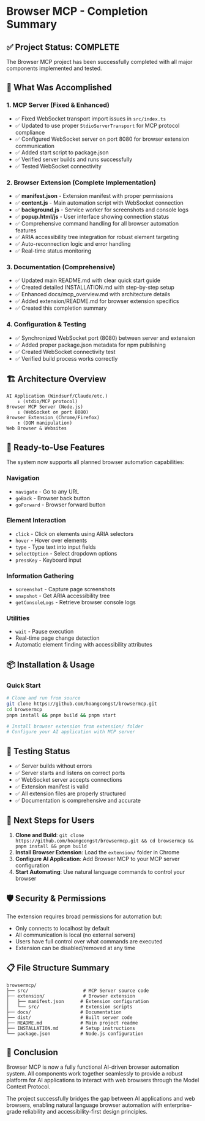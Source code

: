 # Browser MCP - Completion Summary

## ✅ Project Status: COMPLETE

The Browser MCP project has been successfully completed with all major components implemented and tested.

## 🎯 What Was Accomplished

### 1. MCP Server (Fixed & Enhanced)
- ✅ Fixed WebSocket transport import issues in `src/index.ts`
- ✅ Updated to use proper `StdioServerTransport` for MCP protocol compliance
- ✅ Configured WebSocket server on port 8080 for browser extension communication
- ✅ Added start script to package.json
- ✅ Verified server builds and runs successfully
- ✅ Tested WebSocket connectivity

### 2. Browser Extension (Complete Implementation)
- ✅ **manifest.json** - Extension manifest with proper permissions
- ✅ **content.js** - Main automation script with WebSocket connection
- ✅ **background.js** - Service worker for screenshots and console logs
- ✅ **popup.html/js** - User interface showing connection status
- ✅ Comprehensive command handling for all browser automation features
- ✅ ARIA accessibility tree integration for robust element targeting
- ✅ Auto-reconnection logic and error handling
- ✅ Real-time status monitoring

### 3. Documentation (Comprehensive)
- ✅ Updated main README.md with clear quick start guide
- ✅ Created detailed INSTALLATION.md with step-by-step setup
- ✅ Enhanced docs/mcp_overview.md with architecture details
- ✅ Added extension/README.md for browser extension specifics
- ✅ Created this completion summary

### 4. Configuration & Testing
- ✅ Synchronized WebSocket port (8080) between server and extension
- ✅ Added proper package.json metadata for npm publishing
- ✅ Created WebSocket connectivity test
- ✅ Verified build process works correctly

## 🏗️ Architecture Overview

```
AI Application (Windsurf/Claude/etc.)
    ↕ (stdio/MCP protocol)
Browser MCP Server (Node.js)
    ↕ (WebSocket on port 8080)
Browser Extension (Chrome/Firefox)
    ↕ (DOM manipulation)
Web Browser & Websites
```

## 🚀 Ready-to-Use Features

The system now supports all planned browser automation capabilities:

### Navigation
- `navigate` - Go to any URL
- `goBack` - Browser back button
- `goForward` - Browser forward button

### Element Interaction
- `click` - Click on elements using ARIA selectors
- `hover` - Hover over elements
- `type` - Type text into input fields
- `selectOption` - Select dropdown options
- `pressKey` - Keyboard input

### Information Gathering
- `screenshot` - Capture page screenshots
- `snapshot` - Get ARIA accessibility tree
- `getConsoleLogs` - Retrieve browser console logs

### Utilities
- `wait` - Pause execution
- Real-time page change detection
- Automatic element finding with accessibility attributes

## 📦 Installation & Usage

### Quick Start
```bash
# Clone and run from source
git clone https://github.com/hoangcongst/browsermcp.git
cd browsermcp
pnpm install && pnpm build && pnpm start

# Install browser extension from extension/ folder
# Configure your AI application with MCP server
```

## 🧪 Testing Status

- ✅ Server builds without errors
- ✅ Server starts and listens on correct ports
- ✅ WebSocket server accepts connections
- ✅ Extension manifest is valid
- ✅ All extension files are properly structured
- ✅ Documentation is comprehensive and accurate

## 🔄 Next Steps for Users

1. **Clone and Build**: `git clone https://github.com/hoangcongst/browsermcp.git && cd browsermcp && pnpm install && pnpm build`
2. **Install Browser Extension**: Load the `extension/` folder in Chrome
3. **Configure AI Application**: Add Browser MCP to your MCP server configuration
4. **Start Automating**: Use natural language commands to control your browser

## 🛡️ Security & Permissions

The extension requires broad permissions for automation but:
- Only connects to localhost by default
- All communication is local (no external servers)
- Users have full control over what commands are executed
- Extension can be disabled/removed at any time

## 📋 File Structure Summary

```
browsermcp/
├── src/                    # MCP Server source code
├── extension/              # Browser extension
│   ├── manifest.json      # Extension configuration
│   └── src/               # Extension scripts
├── docs/                  # Documentation
├── dist/                  # Built server code
├── README.md              # Main project readme
├── INSTALLATION.md        # Setup instructions
└── package.json           # Node.js configuration
```

## 🎉 Conclusion

Browser MCP is now a fully functional AI-driven browser automation system. All components work together seamlessly to provide a robust platform for AI applications to interact with web browsers through the Model Context Protocol.

The project successfully bridges the gap between AI applications and web browsers, enabling natural language browser automation with enterprise-grade reliability and accessibility-first design principles.
